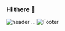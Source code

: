 ### Hi there 👋
![header](https://capsule-render.vercel.app/api?type=waving&color=#ffc0cb&height=200&section=header&text=ddddddoii&fontSize=70)
...
![Footer](https://capsule-render.vercel.app/api?type=waving&color=ffc0cb&height=200&section=footer)
<!--
**imddoy/imddoy** is a ✨ _special_ ✨ repository because its `README.md` (this file) appears on your GitHub profile.

Here are some ideas to get you started:

- 🔭 I’m currently working on ...
- 🌱 I’m currently learning ...
- 👯 I’m looking to collaborate on ...
- 🤔 I’m looking for help with ...
- 💬 Ask me about ...
- 📫 How to reach me: ...
- 😄 Pronouns: ...
- ⚡ Fun fact: ...
-->
